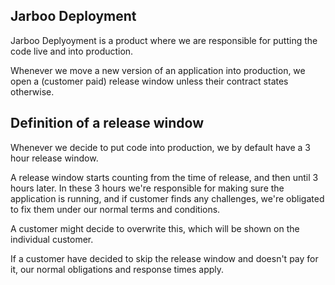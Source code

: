 Jarboo Deployment
--------------------------

Jarboo Deplyoyment is a product where we are responsible for putting the code live and into production.

Whenever we move a new version of an application into production, we open a (customer paid) release window unless their contract states otherwise.


Definition of a release window
---

Whenever we decide to put code into production, we by default have a 3 hour release window.

A release window starts counting from the time of release, and then until 3 hours later. In these 3 hours we're responsible for making sure the application is running, and if customer finds any challenges, we're obligated to fix them under our normal terms and conditions.

A customer might decide to overwrite this, which will be shown on the individual customer.

If a customer have decided to skip the release window and doesn't pay for it, our normal obligations and response times apply.